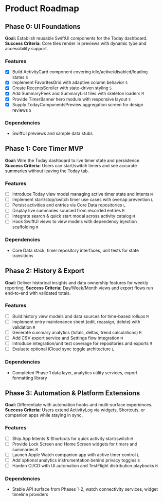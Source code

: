 # Product Roadmap

## Phase 0: UI Foundations

**Goal:** Establish reusable SwiftUI components for the Today dashboard.
**Success Criteria:** Core tiles render in previews with dynamic type and accessibility support.

### Features

- [x] Build ActivityCard component covering idle/active/disabled/loading states `S`
- [x] Implement FavoritesGrid with adaptive column behavior `S`
- [x] Create RecentsScroller with state-driven styling `S`
- [x] Add SummaryPeek and SummaryList tiles with skeleton loaders `M`
- [x] Provide TimerBanner hero module with responsive layout `S`
- [x] Supply TodayComponentsPreview aggregation screen for design reviews `S`

### Dependencies

- SwiftUI previews and sample data stubs

## Phase 1: Core Timer MVP

**Goal:** Wire the Today dashboard to live timer state and persistence.
**Success Criteria:** Users can start/switch timers and see accurate summaries without leaving the Today tab.

### Features

- [ ] Introduce Today view model managing active timer state and intents `M`
- [ ] Implement start/stop/switch timer use cases with overlap prevention `L`
- [ ] Persist activities and entries via Core Data repositories `L`
- [ ] Display live summaries sourced from recorded entries `M`
- [ ] Integrate search & quick start modal across activity catalog `M`
- [ ] Hook SwiftUI views to view models with dependency injection scaffolding `M`

### Dependencies

- Core Data stack, timer repository interfaces, unit tests for state transitions

## Phase 2: History & Export

**Goal:** Deliver historical insights and data ownership features for weekly reporting.
**Success Criteria:** Day/Week/Month views and export flows run end-to-end with validated totals.

### Features

- [ ] Build history view models and data sources for time-based rollups `M`
- [ ] Implement entry maintenance sheet (edit, reassign, delete) with validation `M`
- [ ] Generate summary analytics (totals, deltas, trend calculations) `M`
- [ ] Add CSV export service and Settings flow integration `M`
- [ ] Introduce integration/unit test coverage for repositories and exports `M`
- [ ] Evaluate optional iCloud sync toggle architecture `L`

### Dependencies

- Completed Phase 1 data layer, analytics utility services, export formatting library

## Phase 3: Automation & Platform Extensions

**Goal:** Differentiate with automation hooks and multi-surface experiences.
**Success Criteria:** Users extend ActivityLog via widgets, Shortcuts, or companion apps while staying in sync.

### Features

- [ ] Ship App Intents & Shortcuts for quick activity start/switch `M`
- [ ] Provide Lock Screen and Home Screen widgets for timers and summaries `M`
- [ ] Launch Apple Watch companion app with active timer control `L`
- [ ] Add optional analytics instrumentation behind privacy toggles `S`
- [ ] Harden CI/CD with UI automation and TestFlight distribution playbooks `M`

### Dependencies

- Stable API surface from Phases 1-2, watch connectivity services, widget timeline providers

